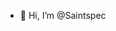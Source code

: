 - 👋 Hi, I’m @Saintspec

<!---
Saintspec/Saintspec is a ✨ special ✨ repository because its `README.md` (this file) appears on your GitHub profile.
You can click the Preview link to take a look at your changes.
--->
